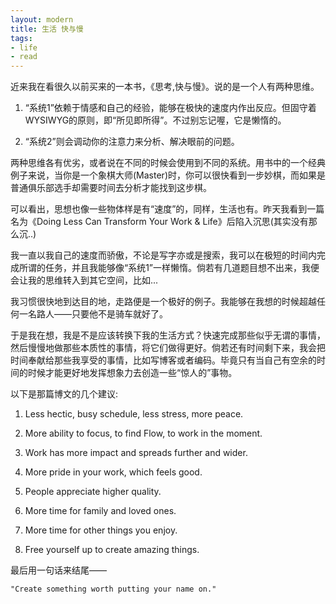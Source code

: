 ```yaml
---
layout: modern
title: 生活 快与慢
tags:
- life
- read
---
```


近来我在看很久以前买来的一本书，《思考,快与慢》。说的是一个人有两种思维。

1. “系统1”依赖于情感和自己的经验，能够在极快的速度内作出反应。但固守着WYSIWYG的原则，即“所见即所得”。不过别忘记喔，它是懒惰的。

2. “系统2”则会调动你的注意力来分析、解决眼前的问题。

两种思维各有优劣，或者说在不同的时候会使用到不同的系统。用书中的一个经典例子来说，当你是一个象棋大师(Master)时，你可以很快看到一步妙棋，而如果是普通俱乐部选手却需要时间去分析才能找到这步棋。

可以看出，思想也像一些物体样是有“速度”的，同样，生活也有。昨天我看到一篇名为《Doing Less Can Transform Your Work & Life》后陷入沉思(其实没有那么沉..)

我一直以我自己的速度而骄傲，不论是写字亦或是搜索，我可以在极短的时间内完成所谓的任务，并且我能够像“系统1”一样懒惰。倘若有几道题目想不出来，我便会让我的思维转入到其它空间，比如...

我习惯很快地到达目的地，走路便是一个极好的例子。我能够在我想的时候超越任何一名路人——只要他不是骑车就好了。

于是我在想，我是不是应该转换下我的生活方式？快速完成那些似乎无谓的事情，然后慢慢地做那些本质性的事情，将它们做得更好。倘若还有时间剩下来，我会把时间奉献给那些我享受的事情，比如写博客或者编码。毕竟只有当自己有空余的时间的时候才能更好地发挥想象力去创造一些“惊人的”事物。

以下是那篇博文的几个建议:

1. Less hectic, busy schedule, less stress, more peace.

2. More ability to focus, to find Flow, to work in the moment.

3. Work has more impact and spreads further and wider.

4. More pride in your work, which feels good.

5. People appreciate higher quality.

6. More time for family and loved ones.

7. More time for other things you enjoy.

8. Free yourself up to create amazing things.

最后用一句话来结尾——

    "Create something worth putting your name on."
